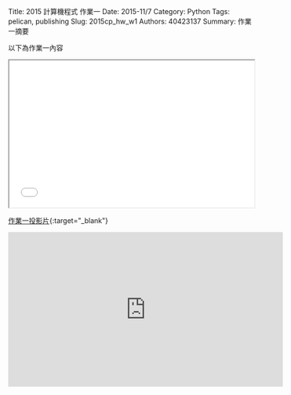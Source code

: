 Title: 2015 計算機程式 作業一
Date: 2015-11/7
Category: Python
Tags: pelican, publishing
Slug: 2015cp_hw_w1
Authors: 40423137
Summary: 作業一摘要

以下為作業一內容


<iframe src="40423137_cp_w1_p.html" width="500" height="300"></iframe>

[作業一投影片](40423137_cp_w1_p.html){:target="_blank"}


<iframe width="560" height="315" src="https://www.youtube.com/embed/n1a7o44WxNo?list=RDn1a7o44WxNo" frameborder="0" allowfullscreen></iframe>
